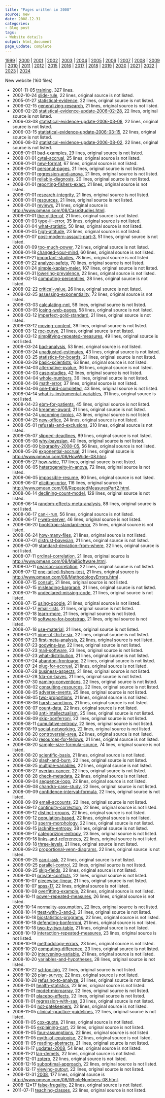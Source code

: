 ```yaml
---
title: "Pages written in 2008"
source: new
date: 2008-12-31
categories:
- Blog post
tags:
- Website details
output: html_document
page_update: complete
---
```

 
[1999](http://new.pmean.com/1999/) | [2000](http://new.pmean.com/2000/) | [2001](http://new.pmean.com/2001/) | [2002](http://new.pmean.com/2002/) | [2003](http://new.pmean.com/2003/) | [2004](http://new.pmean.com/2004/) | [2005](http://new.pmean.com/2005/) | [2006](http://new.pmean.com/2006/) | [2007](http://new.pmean.com/2007/) | [2008](http://new.pmean.com/2008/) | [2009](http://new.pmean.com/2009/) | [2010](http://new.pmean.com/2010/) | [2011](http://new.pmean.com/2011/) | [2012](http://new.pmean.com/2012/) | [2015](http://new.pmean.com/2015/) | [2016](http://new.pmean.com/2016/) | [2017](http://new.pmean.com/2017/) | [2018](http://new.pmean.com/2018/) | [2019](http://new.pmean.com/2019/) | [2020](http://new.pmean.com/2020/) | [2021](http://new.pmean.com/2021/) | [2022](http://new.pmean.com/2022/) | [2023](http://new.pmean.com/2023/) | [2024](http://new.pmean.com/2024/)
 
New website (160 files)
 
+ 2001-11-05 [training](http://new.pmean.com/training/),  327 lines.  
+ 2002-10-24 [slide-rule](http://new.pmean.com/slide-rule/),  22 lines, original source is not listed.  
+ 2005-01-27 [statistical-evidence](http://new.pmean.com/statistical-evidence/),  22 lines, original source is not listed.  
+ 2006-02-15 [generalizing-research](http://new.pmean.com/generalizing-research/),  21 lines, original source is not listed.  
+ 2006-02-28 [statistical-evidence-update-2006-02-28](http://new.pmean.com/statistical-evidence-update-2006-02-28/),  22 lines, original source is not listed.  
+ 2006-03-08 [statistical-evidence-update-2006-03-08](http://new.pmean.com/statistical-evidence-update-2006-03-08/),  22 lines, original source is not listed.  
+ 2006-03-15 [statistical-evidence-update-2006-03-15](http://new.pmean.com/statistical-evidence-update-2006-03-15/),  22 lines, original source is not listed.  
+ 2006-08-02 [statistical-evidence-update-2006-08-02](http://new.pmean.com/statistical-evidence-update-2006-08-02/),  22 lines, original source is not listed.  
+ 2008-01-01 [bad-examples](http://new.pmean.com/bad-examples/),  29 lines, original source is not listed.  
+ 2008-01-01 [cytel-accrual](http://new.pmean.com/cytel-accrual/),  25 lines, original source is not listed.  
+ 2008-01-01 [new-format](http://new.pmean.com/new-format/),  67 lines, original source is not listed.  
+ 2008-01-01 [personal-pages](http://new.pmean.com/personal-pages/),  21 lines, original source is not listed.  
+ 2008-01-01 [regression-and-anova](http://new.pmean.com/regression-and-anova/),  21 lines, original source is not listed.  
+ 2008-01-01 [reliable-diagnosis](http://new.pmean.com/reliable-diagnosis/),  20 lines, original source is not listed.  
+ 2008-01-01 [reporting-fishers-exact](http://new.pmean.com/reporting-fishers-exact/),  21 lines, original source is not listed.  
+ 2008-01-01 [research-integrity](http://new.pmean.com/research-integrity/),  21 lines, original source is not listed.  
+ 2008-01-01 [resources](http://new.pmean.com/resources/),  21 lines, original source is not listed.  
+ 2008-01-01 [reviews](http://new.pmean.com/reviews/),  21 lines, original source is http://www.pmean.com/08/CaseStudies.html.  
+ 2008-01-01 [the-glitter-of](http://new.pmean.com/the-glitter-of/),  21 lines, original source is not listed.  
+ 2008-01-03 [type-iii-error](http://new.pmean.com/type-iii-error/),  35 lines, original source is not listed.  
+ 2008-01-04 [what-statistic](http://new.pmean.com/what-statistic/),  50 lines, original source is not listed.  
+ 2008-01-05 [high-altitude](http://new.pmean.com/high-altitude/),  23 lines, original source is not listed.  
+ 2008-01-07 [post-modern-assault-part-3](http://new.pmean.com/post-modern-assault-part-3/),  51 lines, original source is not listed.  
+ 2008-01-09 [too-much-power](http://new.pmean.com/too-much-power/),  72 lines, original source is not listed.  
+ 2008-01-18 [changed-your-mind](http://new.pmean.com/changed-your-mind/),  60 lines, original source is not listed.  
+ 2008-01-21 [important-studies](http://new.pmean.com/important-studies/),  78 lines, original source is not listed.  
+ 2008-01-22 [analyze-safety](http://new.pmean.com/analyze-safety/),  70 lines, original source is not listed.  
+ 2008-01-24 [simple-kaplan-meier](http://new.pmean.com/simple-kaplan-meier/),  167 lines, original source is not listed.  
+ 2008-01-31 [lowering-prevalence](http://new.pmean.com/lowering-prevalence/),  22 lines, original source is not listed.  
+ 2008-02-13 [computing-percentiles](http://new.pmean.com/computing-percentiles/),  28 lines, original source is not listed.  
+ 2008-02-22 [critical-value](http://new.pmean.com/critical-value/),  26 lines, original source is not listed.  
+ 2008-02-25 [assessing-exponentiality](http://new.pmean.com/assessing-exponentiality/),  72 lines, original source is not listed.  
+ 2008-03-03 [calculating-nnt](http://new.pmean.com/calculating-nnt/),  58 lines, original source is not listed.  
+ 2008-03-05 [losing-web-pages](http://new.pmean.com/losing-web-pages/),  58 lines, original source is not listed.  
+ 2008-03-12 [imperfect-gold-standard](http://new.pmean.com/imperfect-gold-standard/),  21 lines, original source is not listed.  
+ 2008-03-12 [moving-content](http://new.pmean.com/moving-content/),  36 lines, original source is not listed.  
+ 2008-03-12 [roc-curve](http://new.pmean.com/roc-curve/),  21 lines, original source is not listed.  
+ 2008-03-12 [simplifying-repeated-measures](http://new.pmean.com/simplifying-repeated-measures/),  49 lines, original source is not listed.  
+ 2008-03-24 [bad-analysis](http://new.pmean.com/bad-analysis/),  53 lines, original source is not listed.  
+ 2008-03-24 [unadjusted-estimates](http://new.pmean.com/unadjusted-estimates/),  43 lines, original source is not listed.  
+ 2008-03-25 [statistics-for-boards](http://new.pmean.com/statistics-for-boards/),  21 lines, original source is not listed.  
+ 2008-03-29 [basic-scientists](http://new.pmean.com/basic-scientists/),  63 lines, original source is not listed.  
+ 2008-04-03 [alternative-pvalue](http://new.pmean.com/alternative-pvalue/),  36 lines, original source is not listed.  
+ 2008-04-03 [case-studies](http://new.pmean.com/case-studies/),  42 lines, original source is not listed.  
+ 2008-04-04 [whole-numbers](http://new.pmean.com/whole-numbers/),  36 lines, original source is not listed.  
+ 2008-04-06 [math-error](http://new.pmean.com/math-error/),  37 lines, original source is not listed.  
+ 2008-04-06 [one-third-completed](http://new.pmean.com/one-third-completed/),  43 lines, original source is not listed.  
+ 2008-04-14 [what-is-instrumental-variables](http://new.pmean.com/what-is-instrumental-variables/),  31 lines, original source is not listed.  
+ 2008-04-23 [ebm-for-patients](http://new.pmean.com/ebm-for-patients/),  45 lines, original source is not listed.  
+ 2008-04-24 [kreamer-award](http://new.pmean.com/kreamer-award/),  21 lines, original source is not listed.  
+ 2008-04-24 [upcoming-topics](http://new.pmean.com/upcoming-topics/),  43 lines, original source is not listed.  
+ 2008-04-25 [new-office](http://new.pmean.com/new-office/),  24 lines, original source is not listed.  
+ 2008-05-01 [refusals-and-exclusions](http://new.pmean.com/refusals-and-exclusions/),  210 lines, original source is not listed.  
+ 2008-05-07 [slipped-deadlines](http://new.pmean.com/slipped-deadlines/),  89 lines, original source is not listed.  
+ 2008-05-08 [why-bayesian](http://new.pmean.com/why-bayesian/),  40 lines, original source is not listed.  
+ 2008-05-09 [biography-2008-05](http://new.pmean.com/biography-2008-05/),  56 lines, original source is not listed.  
+ 2008-05-26 [exponential-accrual](http://new.pmean.com/exponential-accrual/),  21 lines, original source is http://www.pmean.com/08/HowWide-08.html.  
+ 2008-05-27 [how-wide](http://new.pmean.com/how-wide/),  117 lines, original source is not listed.  
+ 2008-06-05 [heterogeneity-in-anova](http://new.pmean.com/heterogeneity-in-anova/),  72 lines, original source is not listed.  
+ 2008-06-05 [impossible-resume](http://new.pmean.com/impossible-resume/),  80 lines, original source is not listed.  
+ 2008-06-07 [eliciting-prior](http://new.pmean.com/eliciting-prior/),  116 lines, original source is http://www.pmean.com/08/RepeatedMeasuresPart2.html.  
+ 2008-06-14 [declining-count-model](http://new.pmean.com/declining-count-model/),  129 lines, original source is not listed.  
+ 2008-06-14 [random-effects-meta-analysis](http://new.pmean.com/random-effects-meta-analysis/),  88 lines, original source is not listed.  
+ 2008-06-17 [can-i-run](http://new.pmean.com/can-i-run/),  56 lines, original source is not listed.  
+ 2008-06-17 [r-web-server](http://new.pmean.com/r-web-server/),  46 lines, original source is not listed.  
+ 2008-06-20 [bootstrap-standard-error](http://new.pmean.com/bootstrap-standard-error/),  25 lines, original source is not listed.  
+ 2008-06-24 [how-many-files](http://new.pmean.com/how-many-files/),  21 lines, original source is not listed.  
+ 2008-07-01 [distrust-bayesian](http://new.pmean.com/distrust-bayesian/),  21 lines, original source is not listed.  
+ 2008-07-09 [standard-deviation-from-where](http://new.pmean.com/standard-deviation-from-where/),  22 lines, original source is not listed.  
+ 2008-07-11 [ordinal-correlation](http://new.pmean.com/ordinal-correlation/),  21 lines, original source is http://www.pmean.com/08/MailSoftware.html.  
+ 2008-07-11 [pearson-correlation](http://new.pmean.com/pearson-correlation/),  22 lines, original source is not listed.  
+ 2008-07-12 [one-tailed-fishers-test](http://new.pmean.com/one-tailed-fishers-test/),  21 lines, original source is http://www.pmean.com/08/MethodologyErrors.html .  
+ 2008-07-15 [consult](http://new.pmean.com/consult/),  21 lines, original source is not listed.  
+ 2008-07-15 [misleading-bargraph](http://new.pmean.com/misleading-bargraph/),  21 lines, original source is not listed.  
+ 2008-07-15 [undeclared-missing-code](http://new.pmean.com/undeclared-missing-code/),  21 lines, original source is not listed.  
+ 2008-07-15 [using-google](http://new.pmean.com/using-google/),  21 lines, original source is not listed.  
+ 2008-07-17 [email-lists](http://new.pmean.com/email-lists/),  21 lines, original source is not listed.  
+ 2008-07-18 [learn-more](http://new.pmean.com/learn-more/),  21 lines, original source is not listed.  
+ 2008-07-18 [software-for-bootstrap](http://new.pmean.com/software-for-bootstrap/),  21 lines, original source is not listed.  
+ 2008-07-18 [use-material](http://new.pmean.com/use-material/),  21 lines, original source is not listed.  
+ 2008-07-21 [nine-of-thirty-six](http://new.pmean.com/nine-of-thirty-six/),  22 lines, original source is not listed.  
+ 2008-07-23 [first-meta-analysis](http://new.pmean.com/first-meta-analysis/),  22 lines, original source is not listed.  
+ 2008-07-23 [godwins-law](http://new.pmean.com/godwins-law/),  22 lines, original source is not listed.  
+ 2008-07-23 [mail-software](http://new.pmean.com/mail-software/),  23 lines, original source is not listed.  
+ 2008-07-23 [what-distribution](http://new.pmean.com/what-distribution/),  21 lines, original source is not listed.  
+ 2008-07-24 [abandon-frontpage](http://new.pmean.com/abandon-frontpage/),  22 lines, original source is not listed.  
+ 2008-07-24 [plug-for-accrual](http://new.pmean.com/plug-for-accrual/),  21 lines, original source is not listed.  
+ 2008-07-28 [business-aspects](http://new.pmean.com/business-aspects/),  21 lines, original source is not listed.  
+ 2008-07-28 [fda-on-bayes](http://new.pmean.com/fda-on-bayes/),  21 lines, original source is not listed.  
+ 2008-07-30 [naming-conventions](http://new.pmean.com/naming-conventions/),  22 lines, original source is not listed.  
+ 2008-08-02 [consulting-resources](http://new.pmean.com/consulting-resources/),  22 lines, original source is not listed.  
+ 2008-08-05 [adverse-events](http://new.pmean.com/adverse-events/),  25 lines, original source is not listed.  
+ 2008-08-05 [two-proportions](http://new.pmean.com/two-proportions/),  21 lines, original source is not listed.  
+ 2008-08-06 [harsh-sanctions](http://new.pmean.com/harsh-sanctions/),  21 lines, original source is not listed.  
+ 2008-08-07 [count-data](http://new.pmean.com/count-data/),  22 lines, original source is not listed.  
+ 2008-08-08 [anti-intellectualism](http://new.pmean.com/anti-intellectualism/),  25 lines, original source is not listed.  
+ 2008-08-09 [skip-bonferroni](http://new.pmean.com/skip-bonferroni/),  22 lines, original source is not listed.  
+ 2008-08-11 [cumulative-entropy](http://new.pmean.com/cumulative-entropy/),  22 lines, original source is not listed.  
+ 2008-08-19 [social-networking](http://new.pmean.com/social-networking/),  22 lines, original source is not listed.  
+ 2008-08-20 [controversial-area](http://new.pmean.com/controversial-area/),  22 lines, original source is not listed.  
+ 2008-08-20 [resources-for-fellows](http://new.pmean.com/resources-for-fellows/),  21 lines, original source is not listed.  
+ 2008-08-20 [sample-size-formula-source](http://new.pmean.com/sample-size-formula-source/),  74 lines, original source is not listed.  
+ 2008-08-20 [scientific-basis](http://new.pmean.com/scientific-basis/),  21 lines, original source is not listed.  
+ 2008-08-20 [slash-and-burn](http://new.pmean.com/slash-and-burn/),  22 lines, original source is not listed.  
+ 2008-08-25 [multiple-variables](http://new.pmean.com/multiple-variables/),  22 lines, original source is not listed.  
+ 2008-08-27 [overian-cancer](http://new.pmean.com/overian-cancer/),  22 lines, original source is not listed.  
+ 2008-08-28 [check-metadata](http://new.pmean.com/check-metadata/),  22 lines, original source is not listed.  
+ 2008-09-04 [sequence-logo](http://new.pmean.com/sequence-logo/),  22 lines, original source is not listed.  
+ 2008-09-08 [chandra-case-study](http://new.pmean.com/chandra-case-study/),  22 lines, original source is not listed.  
+ 2008-09-09 [confidence-interval-formula](http://new.pmean.com/confidence-interval-formula/),  22 lines, original source is not listed.  
+ 2008-09-09 [email-accounts](http://new.pmean.com/email-accounts/),  22 lines, original source is not listed.  
+ 2008-09-12 [continuity-correction](http://new.pmean.com/continuity-correction/),  22 lines, original source is not listed.  
+ 2008-09-12 [distinct-groups](http://new.pmean.com/distinct-groups/),  22 lines, original source is not listed.  
+ 2008-09-12 [population-based](http://new.pmean.com/population-based/),  22 lines, original source is not listed.  
+ 2008-09-13 [sperm-morphology](http://new.pmean.com/sperm-morphology/),  22 lines, original source is not listed.  
+ 2008-09-15 [jacknife-entropy](http://new.pmean.com/jacknife-entropy/),  38 lines, original source is not listed.  
+ 2008-09-17 [categorizing-entropy](http://new.pmean.com/categorizing-entropy/),  23 lines, original source is not listed.  
+ 2008-09-18 [links-and-references](http://new.pmean.com/links-and-references/),  22 lines, original source is not listed.  
+ 2008-09-18 [three-levels](http://new.pmean.com/three-levels/),  21 lines, original source is not listed.  
+ 2008-09-23 [proportional-venn-diagrams](http://new.pmean.com/proportional-venn-diagrams/),  22 lines, original source is not listed.  
+ 2008-09-25 [can-i-ask](http://new.pmean.com/can-i-ask/),  22 lines, original source is not listed.  
+ 2008-09-25 [parallel-control](http://new.pmean.com/parallel-control/),  22 lines, original source is not listed.  
+ 2008-09-25 [skip-fields](http://new.pmean.com/skip-fields/),  22 lines, original source is not listed.  
+ 2008-10-01 [private-conflicts](http://new.pmean.com/private-conflicts/),  22 lines, original source is not listed.  
+ 2008-10-07 [piecewise-linear](http://new.pmean.com/piecewise-linear/),  21 lines, original source is not listed.  
+ 2008-10-07 [spss-17](http://new.pmean.com/spss-17/),  22 lines, original source is not listed.  
+ 2008-10-08 [overfitting-example](http://new.pmean.com/overfitting-example/),  22 lines, original source is not listed.  
+ 2008-10-11 [power-repeated-measures](http://new.pmean.com/power-repeated-measures/),  26 lines, original source is not listed.  
+ 2008-10-14 [normality-assumption](http://new.pmean.com/normality-assumption/),  22 lines, original source is not listed.  
+ 2008-10-14 [ttest-with-3-and-2](http://new.pmean.com/ttest-with-3-and-2/),  21 lines, original source is not listed.  
+ 2008-10-18 [biostatistics-programs](http://new.pmean.com/biostatistics-programs/),  22 lines, original source is not listed.  
+ 2008-10-18 [defending-bonferroni](http://new.pmean.com/defending-bonferroni/),  21 lines, original source is not listed.  
+ 2008-10-18 [two-by-two-table](http://new.pmean.com/two-by-two-table/),  21 lines, original source is not listed.  
+ 2008-10-19 [interaction-repeated-measures](http://new.pmean.com/interaction-repeated-measures/),  23 lines, original source is not listed.  
+ 2008-10-19 [methodology-errors](http://new.pmean.com/methodology-errors/),  23 lines, original source is not listed.  
+ 2008-10-20 [computing-difference](http://new.pmean.com/computing-difference/),  23 lines, original source is not listed.  
+ 2008-10-20 [intervening-variable](http://new.pmean.com/intervening-variable/),  21 lines, original source is not listed.  
+ 2008-10-20 [variables-and-hypotheses](http://new.pmean.com/variables-and-hypotheses/),  28 lines, original source is not listed.  
+ 2008-10-22 [sd-too-big](http://new.pmean.com/sd-too-big/),  22 lines, original source is not listed.  
+ 2008-10-28 [plan-survey](http://new.pmean.com/plan-survey/),  22 lines, original source is not listed.  
+ 2008-10-28 [refusing-to-analyze](http://new.pmean.com/refusing-to-analyze/),  21 lines, original source is not listed.  
+ 2008-11-01 [health-statistics](http://new.pmean.com/health-statistics/),  22 lines, original source is not listed.  
+ 2008-11-01 [model-microarray](http://new.pmean.com/model-microarray/),  22 lines, original source is not listed.  
+ 2008-11-01 [placebo-effects](http://new.pmean.com/placebo-effects/),  22 lines, original source is not listed.  
+ 2008-11-01 [regression-with-sas](http://new.pmean.com/regression-with-sas/),  23 lines, original source is not listed.  
+ 2008-11-04 [not-gatekeepers](http://new.pmean.com/not-gatekeepers/),  22 lines, original source is not listed.  
+ 2008-11-05 [clinical-practice-guidelines](http://new.pmean.com/clinical-practice-guidelines/),  22 lines, original source is not listed.  
+ 2008-11-05 [cox-quote](http://new.pmean.com/cox-quote/),  21 lines, original source is not listed.  
+ 2008-11-05 [explaining-cart](http://new.pmean.com/explaining-cart/),  22 lines, original source is not listed.  
+ 2008-11-05 [four-assumptions](http://new.pmean.com/four-assumptions/),  22 lines, original source is not listed.  
+ 2008-11-05 [myth-of-equipoise](http://new.pmean.com/myth-of-equipoise/),  22 lines, original source is not listed.  
+ 2008-11-05 [reading-abstracts](http://new.pmean.com/reading-abstracts/),  21 lines, original source is not listed.  
+ 2008-11-17 [updates-2008](http://new.pmean.com/updates-2008/),  54 lines, original source is not listed.  
+ 2008-11-21 [lan-demets](http://new.pmean.com/lan-demets/),  22 lines, original source is not listed.  
+ 2008-12-01 [zotero](http://new.pmean.com/zotero/),  22 lines, original source is not listed.  
+ 2008-12-16 [suboptimal-approach](http://new.pmean.com/suboptimal-approach/),  22 lines, original source is not listed.  
+ 2008-12-17 [viewing-output](http://new.pmean.com/viewing-output/),  22 lines, original source is not listed.  
+ 2008-12-31 [2008](http://new.pmean.com/2008/),  177 lines, original source is http://www.pmean.com/08/WholeNumbers-08.html.  
+ 2008-12=17 [false-frugality](http://new.pmean.com/false-frugality/),  22 lines, original source is not listed.  
+ 2011-07-11 [teaching-classes](http://new.pmean.com/teaching-classes/),  22 lines, original source is not listed.
 
